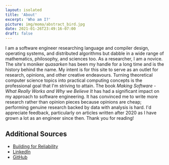 ```yaml
---
layout: isolated
title: 'About'
excerpt: 'Who am I?'
picture: img/moma/abstract_bird.jpg
date: 2021-01-26T23:49:16-07:00
draft: false
---
```

I am a software engineer researching language and compiler design, operating systems, and distributed algorithms but dabble in a wide range of mathematics, philosophy, and sciences too.
As a researcher, I am a novice.
The site's moniker _quasarken_ has been my handle for a long time and is the history behind the name.
My intent is for this site to serve as an outlet for research, opinions, and other creative endeavours.
Turning theoretical computer science topics into practical computing concepts is the professional goal that I'm striving to attain.
The book _Making Software - What Really Works and Why we Believe It_ has had a significant impact on my approach to software engineering.
It has convinced me to write more research rather than opinion pieces because opinions are cheap; performing genuine research backed by data with analysis is hard.
I'd appreciate feedback, particularly on articles written after 2020 as I have grown a lot as an engineer since then.
Thank you for reading!

## Additional Sources

* [Building for Reliability](https://dropbox.tech/application/building-for-reliability-at-hellosign)
* [LinkedIn](https://www.linkedin.com/in/kenneth-cross/)
* [GitHub](https://github.com/k-cross/)
